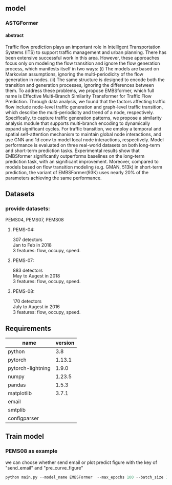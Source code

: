 ## model

### ASTGFormer

#### abstract

Traffic flow prediction plays an important role in Intelligent Transportation Systems (ITS) to support traffic management and urban planning. There has been extensive successful work in this area. However, these approaches focus only on modeling the flow transition and ignore the flow generation process, which manifests itself in two ways: (i) The models are based on Markovian assumptions, ignoring the multi-periodicity of the flow generation in nodes. (ii) The same structure is designed to encode both the transition and generation processes, ignoring the differences between them. To address these problems, we propose EMBSformer, which full name is Effective Multi-Branch Similarity  Transformer for Traffic Flow Prediction. Through data analysis, we found that the factors affecting traffic flow include node-level traffic generation and graph-level traffic transition, which describe the multi-periodicity and trend of a node, respectively. Specifically, to capture traffic generation patterns, we propose a similarity analysis module that supports multi-branch encoding to dynamically expand significant cycles. For traffic transition, we employ a temporal and spatial self-attention mechanism to maintain global node interactions, and use GNN and 1d conv to model local node interactions, respectively. Model performance is evaluated on three real-world datasets on both long-term and short-term prediction tasks. Experimental results show that EMBSformer significantly outperforms baselines on the long-term prediction task, with an significant improvement. Moreover, compared to models based on flow transition modeling (e.g. GMAN, 513k) in short-term prediction, the variant of EMBSFormer(93K) uses nearly 20% of the parameters achieving the same performance.

## Datasets

### provide datasets:

PEMS04, PEMS07, PEMS08

1. PEMS-04:
   
   307 detectors  
   Jan to Feb in 2018  
   3 features: flow, occupy, speed.
   
2. PEMS-07:
   
   883 detectors  
   May to Augest in 2018  
   3 features: flow, occupy, speed.

2. PEMS-08:
   
   170 detectors  
   July to Augest in 2016  
   3 features: flow, occupy, speed.
   

## Requirements

| name              | version     |
| ----------------- | ----------- |
| python            |  3.8    |
| pytorch           | 1.13.1 |
| pytorch-lightning | 1.9.0       |
| numpy             | 1.23.5 |
| pandas            | 1.5.3  |
| matplotlib        | 3.7.1  |
| email             |             |
| smtplib           |             |
| configparser      |             |

## Train model

### PEMS08 as example

we can choose whether send email or plot predict figure with the key of "send_email" and "pre_curve_figure"

```python
python main.py --model_name EMBSFormer  --max_epochs 100 --batch_size 16 --data_name PEMS08 --gpus 1 
```

